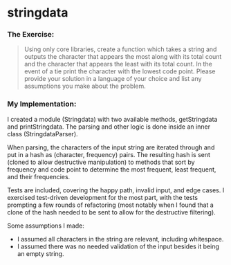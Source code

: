 stringdata
=======

### The Exercise:

> Using only core libraries, create a function which takes a string and outputs the character
> that appears the most along with its total count and the character that appears the least
> with its total count. In the event of a tie print the character with the lowest code point.
> Please provide your solution in a language of your choice and list any assumptions you
> make about the problem.

### My Implementation:

I created a module (Stringdata) with two available methods, getStringdata and printStringdata.  The parsing and other logic is done inside an inner class (StringdataParser).

When parsing, the characters of the input string are iterated through and put in a hash as (character, frequency) pairs.  The resulting hash is sent (cloned to allow destructive manipulation) to methods that sort by frequency and code point to determine the most frequent, least frequent, and their frequencies.

Tests are included, covering the happy path, invalid input, and edge cases.  I exercised test-driven development for the most part, with the tests prompting a few rounds of refactoring (most notably when I found that a clone of the hash needed to be sent to allow for the destructive filtering).

Some assumptions I made:
* I assumed all characters in the string are relevant, including whitespace.
* I assumed there was no needed validation of the input besides it being an empty string.